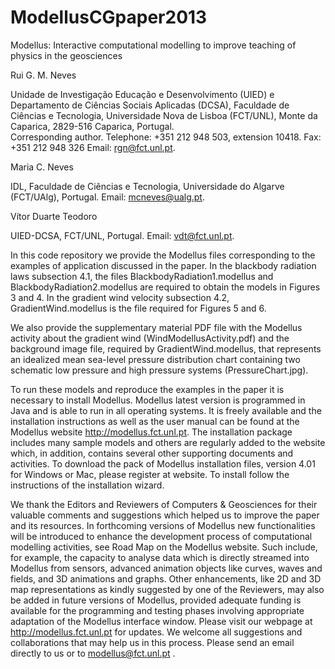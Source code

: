ModellusCGpaper2013
===================

Modellus: Interactive computational modelling to improve teaching of physics in the geosciences

Rui G. M. Neves

Unidade de Investigação Educação e Desenvolvimento (UIED) e Departamento de Ciências Sociais Aplicadas (DCSA), 
Faculdade de Ciências e Tecnologia, Universidade Nova de Lisboa (FCT/UNL), 
Monte da Caparica, 2829-516 Caparica, Portugal.  
Corresponding author. Telephone: +351 212 948 503, extension 10418. Fax: +351 212 948 326
Email: rgn@fct.unl.pt.

Maria C. Neves

IDL, Faculdade de Ciências e Tecnologia, Universidade do Algarve (FCT/UAlg), Portugal. 
Email: mcneves@ualg.pt.

Vítor Duarte Teodoro

UIED-DCSA, FCT/UNL, Portugal. 
Email: vdt@fct.unl.pt.

In this code repository we provide the Modellus files corresponding to the examples of application discussed in the 
paper. In the blackbody radiation laws subsection 4.1, the files BlackbodyRadiation1.modellus and 
BlackbodyRadiation2.modellus are required to obtain the models in Figures 3 and 4. In the gradient wind velocity 
subsection 4.2, GradientWind.modellus is the file required for Figures 5 and 6.   

We also provide the supplementary material PDF file with the Modellus activity about the gradient wind 
(WindModellusActivity.pdf) and the background image file, required by GradientWind.modellus, that represents an 
idealized mean sea-level pressure distribution chart containing two schematic low pressure and high pressure 
systems (PressureChart.jpg).

To run these models and reproduce the examples in the paper it is necessary to install Modellus. Modellus latest 
version is programmed in Java and is able to run in all operating systems. It is freely available and the 
installation instructions as well as the user manual can be found at the Modellus website 
http://modellus.fct.unl.pt. The installation package includes many sample models and others are regularly added 
to the website which, in addition, contains several other supporting documents and activities. To download the 
pack of Modellus installation files, version 4.01 for Windows or Mac, please register at website. To install follow 
the instructions of the installation wizard.

We thank the Editors and Reviewers of Computers & Geosciences for their valuable comments and suggestions which 
helped us to improve the paper and its resources. In forthcoming versions of Modellus new functionalities will be 
introduced to enhance the development process of computational modelling activities, see Road Map on the Modellus 
website. Such include, for example, the capacity to analyse data which is directly streamed into Modellus from 
sensors, advanced animation objects like curves, waves and fields, and 3D animations and graphs. Other 
enhancements, like 2D and 3D map representations as kindly suggested by one of the Reviewers, may also be added in 
future versions of Modellus, provided adequate funding is available for the programming and testing phases 
involving appropriate adaptation of the Modellus interface window. Please visit our webpage at 
http://modellus.fct.unl.pt for updates. We welcome all suggestions and collaborations that may help us in this 
process. Please send an email directly to us or to modellus@fct.unl.pt . 
